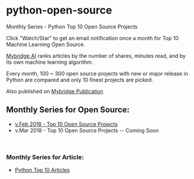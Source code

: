 # python-open-source
Monthly Series - Python Top 10 Open Source Projects

Click "Watch/Star" to get an email notification once a month for Top 10 Machine Learning Open Source. 

[Mybridge AI](https://www.mybridge.co) ranks articles by the number of shares, minutes read, and by its own machine learning algorithm.

Every month, 100 ~ 300 open source projects with new or major release in Python are compared and only 10 finest projects are picked.

Also published on [Mybridge Publication](https://medium.mybridge.co)


## Monthly Series for Open Source:

* [v.Feb 2018 - Top 10 Open Source Projects](https://github.com/Mybridge/python-open-source/blob/master/src/v.Feb-2018.md)
* v.Mar 2018 - Top 10 Open Source Projects -- Coming Soon


<br>

### Monthly Series for Article:
* [Python Top 10 Articles](https://github.com/Mybridge/python-articles)
